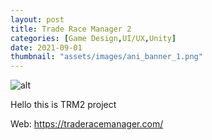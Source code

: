 ```yaml
---
layout: post
title: Trade Race Manager 2
categories: [Game Design,UI/UX,Unity]
date: 2021-09-01
thumbnail: "assets/images/ani_banner_1.png"
---
```


![alt](https://github.com/Bibool/portfolio.github.io/blob/main/assets/ani_banner.png?raw=true)

Hello this is TRM2 project

Web: https://traderacemanager.com/
